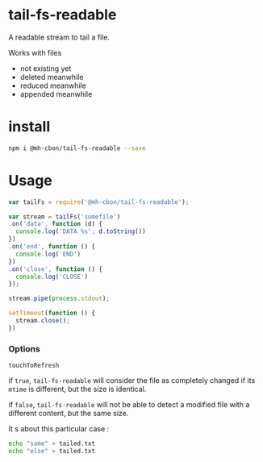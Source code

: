 # tail-fs-readable

A readable stream to tail a file.

Works with files

- not existing yet
- deleted meanwhile
- reduced meanwhile
- appended meanwhile

# install

```sh
npm i @mh-cbon/tail-fs-readable --save
```

# Usage

```js
var tailFs = require('@mh-cbon/tail-fs-readable');

var stream = tailFs('somefile')
.on('data', function (d) {
  console.log('DATA %s', d.toString())
})
.on('end', function () {
  console.log('END')
})
.on('close', function () {
  console.log('CLOSE')
});

stream.pipe(process.stdout);

setTimeout(function () {
  stream.close();
})
```

### Options

`touchToRefresh`

if `true`, `tail-fs-readable` will consider the
file as completely changed if its `mtime` is different,
but the size is identical.

if `false`, `tail-fs-readable` will not be able to detect a modified file
with a different content, but the same size.

It s about this particular case :

```sh
echo "some" > tailed.txt
echo "else" > tailed.txt
```
